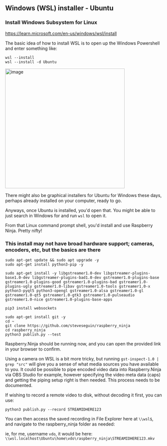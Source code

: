 
## Windows (WSL) installer - Ubuntu

### Install Windows Subsystem for Linux

https://learn.microsoft.com/en-us/windows/wsl/install

The basic idea of how to install WSL is to open up the Windows Powershell and enter something like:

```
wsl --install
wsl --install -d Ubuntu
```
<img width="383" alt="image" src="https://github.com/steveseguin/raspberry_ninja/assets/2575698/c4075955-8f7f-4f7f-87a8-07cff9c8463f">

There might also be graphical installers for Ubuntu for Windows these days, perhaps already installed on your computer, ready to go.

Anyways, once Ubuntu is installed, you'd open that. You might be able to just search in Windows for and run `wsl` to open it.

From that Linux command prompt shell, you'd install and use Raspberry Ninja. Pretty nifty!

### This install may not have broad hardware support; cameras, encoders, etc, but the basics are there
```
sudo apt-get update && sudo apt upgrade -y
sudo apt-get install python3-pip -y

sudo apt-get install -y libgstreamer1.0-dev libgstreamer-plugins-base1.0-dev libgstreamer-plugins-bad1.0-dev gstreamer1.0-plugins-base gstreamer1.0-plugins-good gstreamer1.0-plugins-bad gstreamer1.0-plugins-ugly gstreamer1.0-libav gstreamer1.0-tools gstreamer1.0-x python3-pyqt5 python3-opengl gstreamer1.0-alsa gstreamer1.0-gl gstreamer1.0-qt5 gstreamer1.0-gtk3 gstreamer1.0-pulseaudio gstreamer1.0-nice gstreamer1.0-plugins-base-apps

pip3 install websockets

sudo apt-get install git -y
cd ~ 
git clone https://github.com/steveseguin/raspberry_ninja
cd raspberry_ninja
python3 publish.py --test
```
Raspberry.Ninja should be running now, and you can open the provided link in your browser to confirm.

Using a camera on WSL is a bit more tricky, but running `gst-inspect-1.0 | grep "src"` will give you a sense of what media sources you have available to you. It could be possible to pipe encoded video data into Raspberry.Ninja via OBS Studio for example, however specifying the video meta data (caps) and getting the piping setup right is then needed.  This process needs to be documented.

If wishing to record a remote video to disk, without decoding it first, you can use:

```
python3 publish.py --record STREAMIDHERE123
```
You can then access the saved recording in File Explorer here at `\\wsl$`, and navigate to the raspberry_ninja folder as needed:

ie, for me, username `vdo`, it would be here: `\\wsl.localhost\Ubuntu\home\vdo\raspberry_ninja\STREAMIDHERE123.mkv`

